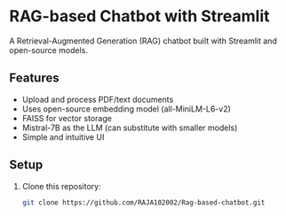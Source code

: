 # RAG-based Chatbot with Streamlit

A Retrieval-Augmented Generation (RAG) chatbot built with Streamlit and open-source models.

## Features

- Upload and process PDF/text documents
- Uses open-source embedding model (all-MiniLM-L6-v2)
- FAISS for vector storage
- Mistral-7B as the LLM (can substitute with smaller models)
- Simple and intuitive UI

## Setup

1. Clone this repository:
   ```bash
   git clone https://github.com/RAJA102002/Rag-based-chatbot.git

